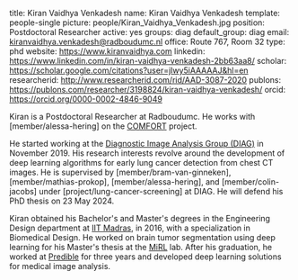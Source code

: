 title: Kiran Vaidhya Venkadesh
name: Kiran Vaidhya Venkadesh
template: people-single
picture: people/Kiran_Vaidhya_Venkadesh.jpg
position: Postdoctoral Researcher
active: yes
groups: diag
default_group: diag
email: kiranvaidhya.venkadesh@radboudumc.nl
office: Route 767, Room 32
type: phd
website: https://www.kiranvaidhya.com
linkedin: https://www.linkedin.com/in/kiran-vaidhya-venkadesh-2bb63aa8/
scholar: https://scholar.google.com/citations?user=jIwy5iAAAAAJ&hl=en
researcherid: http://www.researcherid.com/rid/AAD-3087-2020
publons: https://publons.com/researcher/3198824/kiran-vaidhya-venkadesh/
orcid: https://orcid.org/0000-0002-4846-9049

Kiran is a Postdoctoral Researcher at Radboudumc. He works with [member/alessa-hering] on the [COMFORT](https://comfort-ai.eu/) project. 

He started working at the [Diagnostic Image Analysis Group (DIAG)](https://www.diagnijmegen.nl/) in November 2019. His research interests revolve around the development of deep learning algorithms for early lung cancer detection from chest CT images. He is supervised by [member/bram-van-ginneken], [member/mathias-prokop], [member/alessa-hering], and [member/colin-jacobs] under [project/lung-cancer-screening] at DIAG. He will defend his PhD thesis on 23 May 2024. 

Kiran obtained his Bachelor's and Master's degrees in the Engineering Design department at [IIT Madras](https://www.iitm.ac.in/), in 2016, with a specialization in Biomedical Design. He worked on brain tumor segmentation using deep learning for his Master's thesis at the [MiRL](https://ed.iitm.ac.in/~gankrish/) lab. After his graduation, he worked at [Predible](http://predible.com/) for three years and developed deep learning solutions for medical image analysis.
